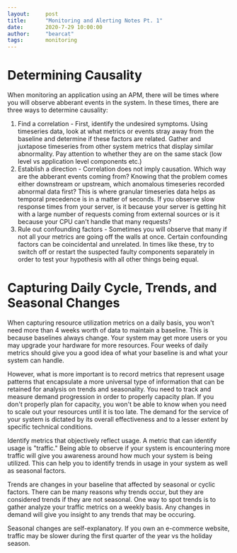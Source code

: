 ```yaml
---
layout:     post
title:      "Monitoring and Alerting Notes Pt. 1"
date:       2020-7-29 10:00:00
author:     "bearcat"
tags:       monitoring
---
```


# Determining Causality 

When monitoring an application using an APM, there will be times where you will
observe abberant events in the system. In these times, there are three ways to 
determine causality:

1. Find a correlation - First, identify the undesired symptoms. Using timeseries data, look at what metrics or events stray away from the baseline and determine if these factors are related. Gather and juxtapose timeseries from other system metrics that display similar abnormality. Pay attention to whether they are on the same stack (low level vs application level components etc.)
2. Establish a direction - Correlation does not imply causation. Which way are the abberant events coming from? Knowing that the problem comes either downstream or upstream, which anomalous timeseries recorded abnormal data first? This is where granular timeseries data helps as temporal precedence is in a matter of seconds. If you observe slow response times from your server, is it because your server is getting hit with a large number of requests coming from external sources or is it because your CPU can't handle that many requests? 
3. Rule out confounding factors - Sometimes you will observe that many if not all your metrics are going off the walls at once. Certain confounding factors can be coincidental and unrelated. In times like these, try to switch off or restart the suspected faulty components separately in order to test your hypothesis with all other things being equal.

# Capturing Daily Cycle, Trends, and Seasonal Changes

When capturing resource utilization metrics on a daily basis, you won't need more than 4 weeks worth of data to maintain a baseline. This is because baselines always change. Your system may get more users or you may upgrade your hardware for more resources. Four weeks of daily metrics should give you a good idea of what your baseline is and what your system can handle.

However, what is more important is to record metrics that represent usage patterns that encapsulate a more universal type of information that can be retained for analysis on trends and seasonality. You need to track and measure demand progression in order to properly capacity plan. If you don't properly plan for capacity, you won't be able to know when you need to scale out your resources until it is too late. The demand for the service of your system is dictated by its overall effectiveness and to a lesser extent by specific technical conditions.

Identify metrics that objectively reflect usage. A metric that can identify usage is "traffic." Being able to observe if your system is encountering more traffic will give you awareness around how much your system is being utilized. This can help you to identify trends in usage in your system as well as seasonal factors.

Trends are changes in your baseline that affected by seasonal or cyclic factors. There can be many reasons why trends occur, but they are considered trends if they are not seasonal. One way to spot trends is to gather analyze your traffic metrics on a weekly basis. Any changes in demand will give you insight to any trends that may be occuring.

Seasonal changes are self-explanatory. If you own an e-commerce website, traffic may be slower during the first quarter of the year vs the holiday season. 
